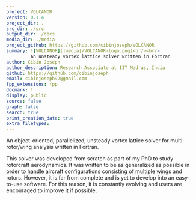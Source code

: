 ```yaml
---
project: VOLCANOR
version: 0.1.4
project_dir: .
src_dir: ./src
output_dir: ./docs
media_dir: ./media    
project_github: https://github.com/cibinjoseph/VOLCANOR
summary: ![VOLCANOR](|media|/VOLCANOR-logo.png)<br/><br/>
         An unsteady vortex lattice solver written in Fortran
author: Cibin Joseph
author_description: Research Associate at IIT Madras, India
github: https://github.com/cibinjoseph
email: cibinjoseph92@gmail.com
fpp_extensions: fpp
docmark: !
display: public
source: false
graph: false
search: true
print_creation_date: true
extra_filetypes:
---
```


An object-oriented, parallelized, unsteady vortex lattice solver for multi-rotor/wing analysis written in Fortran.

This solver was developed from scratch as part of my PhD to study rotorcraft aerodynamics. It was written to be as generalized as possible in order to handle aircraft configurations consisting of multiple wings and rotors. However, it is far from complete and is yet to develop into an easy-to-use software. For this reason, it is constantly evolving and users are encouraged to improve it if possible.
